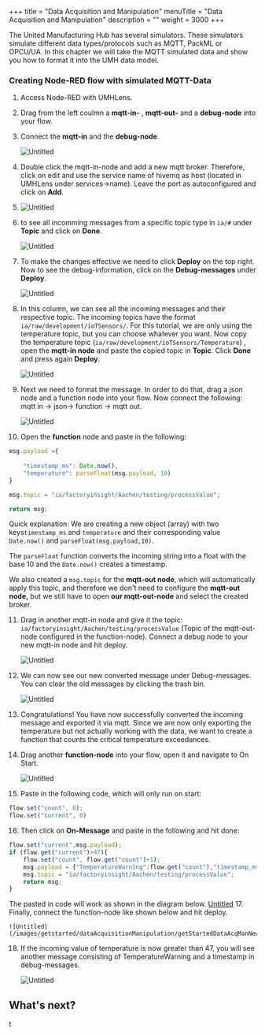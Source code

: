 +++
title = "Data Acquisition and Manipulation"
menuTitle = "Data Acquisition and Manipulation"
description = ""
weight = 3000
+++



The United Manufacturing Hub has several simulators. These simulators simulate different data types/protocols such as MQTT, PackML or OPCU/UA. In this chapter we will take the MQTT simulated data and show you how to format it into the UMH data model.


### Creating Node-RED flow with simulated MQTT-Data

1. Access Node-RED with UMHLens.
2. Drag from the left coulmn a **mqtt-in-** , **mqtt-out-** and a **debug-node** into your flow.
3. Connect the **mqtt-in** and the **debug-node**.

   ![Untitled](/images/getstarted/dataAcquisitionManipulation/getStartedDataAcqMan1.png)
4. Double click the mqtt-in-node and add a new mqtt broker. Therefore, click on edit and use the service name of hivemq as host (located in UMHLens under services→name). Leave the port as autoconfigured and click on **Add**.

5. ![Untitled](/images/getstarted/dataAcquisitionManipulation/getStartedDataAcqManServicename.png)
6. to see all incomming messages from a specific topic type in `ia/#` under **Topic** and click on **Done**. 

   ![Untitled](/images/getstarted/dataAcquisitionManipulation/getStartedDataAcqManiaRaw.png)
7. To make the changes effective we need to click **Deploy** on the top right. Now to see the debug-information, click on the **Debug-messages** under **Deploy**. 

   ![Untitled](/images/getstarted/dataAcquisitionManipulation/getStartedDataAcqManDebugDeploy.png)
8. In this column, we can see all the incoming messages and their respective topic. The incoming topics have the format `ia/raw/development/ioTSensors/`. For this tutorial, we are only using the temperature topic, but you can choose whatever you want. Now copy the temperature topic (`ia/raw/development/ioTSensors/Temperature`) , open the **mqtt-in node** and paste the copied topic in **Topic**. Click **Done** and press again **Deploy**.

   ![Untitled](/images/getstarted/dataAcquisitionManipulation/getStartedDataAcqManNewTopic.png)
9. Next we need to format the message. In order to do that, drag a json node and a function node into your flow. Now connect the following: mqtt in → json→ function → mqtt out.

   ![Untitled](/images/getstarted/dataAcquisitionManipulation/getStartedDataAcqManNewNodes.png)
10. Open the **function** node and paste in the following:

```jsx
msg.payload ={
    
    "timestamp_ms": Date.now(), 
    "temperature": parseFloat(msg.payload, 10)
}

msg.topic = "ia/factoryinsight/Aachen/testing/processValue";

return msg;
```

Quick explanation: We are creating a new object (array) with two keys`timestamp_ms` and `temperature` and their corresponding value `Date.now()` and `parseFloat(msg.payload,10)`.

The `parseFloat` function converts the incoming string into a float with the base 10 and the `Date.now()` creates a timestamp.

We also created a `msg.topic` for the **mqtt-out node**, which will automatically apply this topic, and therefore we don't need to configure the **mqtt-out node,** but we still have to open **our mqtt-out-node** and select the created broker.

11. Drag in another mqtt-in node and give it the topic: `ia/factoryinsight/Aachen/testing/processValue` (Topic of the mqtt-out-node configured in the function-node). Connect a debug node to your new mqtt-in node and hit deploy. 

    ![Untitled](/images/getstarted/dataAcquisitionManipulation/getStartedDataAcqManNewDebug.png)
12. We can now see our new converted message under Debug-messages. You can clear the old messages by clicking the trash bin.

    ![Untitled](/images/getstarted/dataAcquisitionManipulation/getStartedDataAcqManDebugWindow.png)
13. Congratulations! You have now successfully converted the incoming message and exported it via mqtt. Since we are now only exporting the temperature but not actually working with the data, we want to create a function that counts the critical temperature exceedances.
14. Drag another **function-node** into your flow, open it and navigate to On Start.

    ![Untitled](/images/getstarted/dataAcquisitionManipulation/getStartedDataAcqManOnStart.png)
15. Paste in the following code, which will only run on start:

```jsx
flow.set("count", 0);
flow.set("current", 0)
```

16. Then click on **On-Message** and paste in the following and hit done:

```jsx
flow.set("current",msg.payload);
if (flow.get("current")>47){
    flow.set("count", flow.get("count")+1);
    msg.payload = {"TemperatureWarning":flow.get("count"),"timestamp_ms":Date.now()}
    msg.topic = "ia/factoryinsight/Aachen/testing/processValue";
    return msg;
}
```

The pasted in code will work as shown in the diagram below.
    [Untitled](/images/getstarted/dataAcquisitionManipulation/getStartedDataAcqManTemperatureWarning.png)
17. Finally, connect the function-node like shown below and hit deploy.

    ![Untitled](/images/getstarted/dataAcquisitionManipulation/getStartedDataAcqManNewFunction.png)
18. If the incoming value of temperature is now greater than 47, you will see another message consisting of TemperatureWarning and a timestamp in debug-messages.

    ![Untitled](/images/getstarted/dataAcquisitionManipulation/getStartedDataAcqManGreaterThan.png)


## What's next?
t